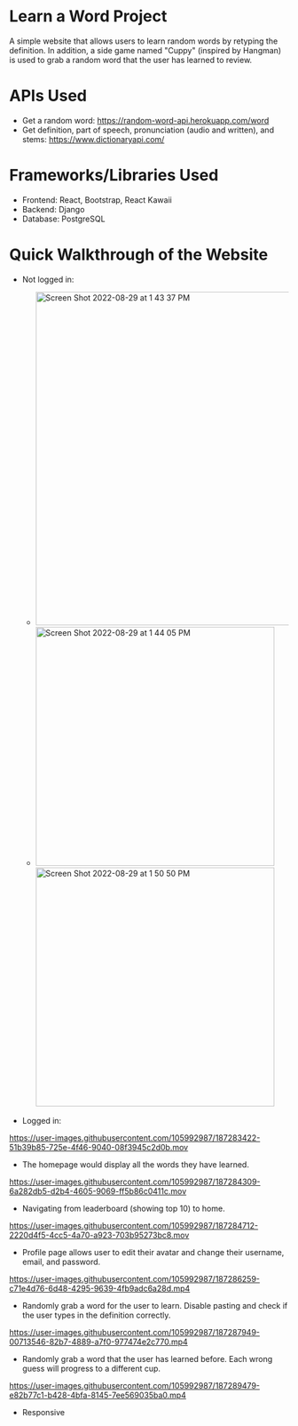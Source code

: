
# Learn a Word Project

  A simple website that allows users to learn random words by retyping the definition. In addition, a side game named "Cuppy" (inspired by Hangman) is used to grab a random word that the user has learned to review.


# APIs Used

  - Get a random word: https://random-word-api.herokuapp.com/word
  - Get definition, part of speech, pronunciation (audio and written), and stems: https://www.dictionaryapi.com/


# Frameworks/Libraries Used

  - Frontend: React, Bootstrap, React Kawaii
  - Backend: Django
  - Database: PostgreSQL

# Quick Walkthrough of the Website

  - Not logged in:
    - <img width="600" alt="Screen Shot 2022-08-29 at 1 43 37 PM" src="https://user-images.githubusercontent.com/105992987/187275264-497944a2-7d49-4dd5-aa8d-9ed863e0aee5.png">
    - <img width="430" alt="Screen Shot 2022-08-29 at 1 44 05 PM" src="https://user-images.githubusercontent.com/105992987/187275274-cee9aee2-c4b2-44ea-bd97-438b554b20c4.png">   <img width="430" alt="Screen Shot 2022-08-29 at 1 50 50 PM" src="https://user-images.githubusercontent.com/105992987/187276182-53f2d670-7fc1-478c-a112-cd8acf38cbfc.png">

 - Logged in:

https://user-images.githubusercontent.com/105992987/187283422-51b39b85-725e-4f46-9040-08f3945c2d0b.mov

  - The homepage would display all the words they have learned.


https://user-images.githubusercontent.com/105992987/187284309-6a282db5-d2b4-4605-9069-ff5b86c0411c.mov

  - Navigating from leaderboard (showing top 10) to home.

https://user-images.githubusercontent.com/105992987/187284712-2220d4f5-4cc5-4a70-a923-703b95273bc8.mov

  - Profile page allows user to edit their avatar and change their username, email, and password.

https://user-images.githubusercontent.com/105992987/187286259-c71e4d76-6d48-4295-9639-4fb9adc6a28d.mp4

  - Randomly grab a word for the user to learn. Disable pasting and check if the user types in the definition correctly.

https://user-images.githubusercontent.com/105992987/187287949-00713546-82b7-4889-a7f0-977474e2c770.mp4

  - Randomly grab a word that the user has learned before. Each wrong guess will progress to a different cup.
  
https://user-images.githubusercontent.com/105992987/187289479-e82b77c1-b428-4bfa-8145-7ee569035ba0.mp4

  - Responsive





